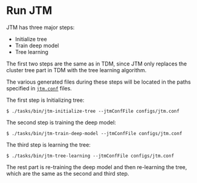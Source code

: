 # Run JTM

JTM has three major steps:

+ Initialize tree
+ Train deep model
+ Tree learning

The first two steps are the same as in TDM, since JTM only replaces the cluster tree part in TDM with the tree learning algorithm.

The various generated files during these steps will be located in the paths specified in [`jtm.conf`](https://github.com/massquantity/dismember/blob/main/configs/jtm.conf) files.

The first step is Initializing tree:

```shell
$ ./tasks/bin/jtm-initialize-tree --jtmConfFile configs/jtm.conf
```

The second step is training the deep model:

```shell
$ ./tasks/bin/jtm-train-deep-model --jtmConfFile configs/jtm.conf
```

The third step is learning the tree:

```shell
$ ./tasks/bin/jtm-tree-learning --jtmConfFile configs/jtm.conf
```

The rest part is re-training the deep model and then re-learning the tree, which are the same as the second and third step.